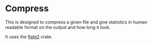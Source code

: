 # Compress

This is designed to compress a given file and give statistics in human readable format on the output and how long it took.

It uses the [flate2](https://docs.rs/flate2/latest/flate2/) crate.
